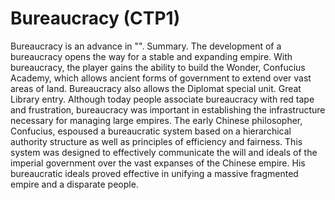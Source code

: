 # Bureaucracy (CTP1)

Bureaucracy is an advance in "".
Summary.
The development of a bureaucracy opens the way for a stable and expanding empire. With bureaucracy, the player gains the ability to build the Wonder, Confucius Academy, which allows ancient forms of government to extend over vast areas of land. Bureaucracy also allows the Diplomat special unit.
Great Library entry.
Although today people associate bureaucracy with red tape and frustration, bureaucracy was important in establishing the infrastructure necessary for managing large empires. The early Chinese philosopher, Confucius, espoused a bureaucratic system based on a hierarchical authority structure as well as principles of efficiency and fairness. This system was designed to effectively communicate the will and ideals of the imperial government over the vast expanses of the Chinese empire. His bureaucratic ideals proved effective in unifying a massive fragmented empire and a disparate people.